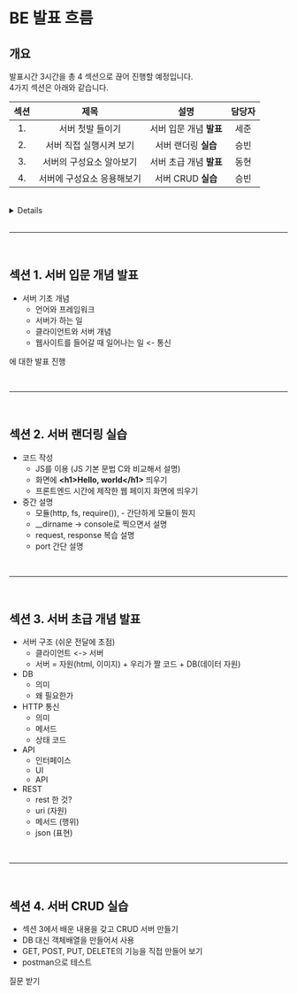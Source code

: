 # BE 발표 흐름

## 개요
발표시간 3시간을 총 4 섹션으로 끊어 진행할 예정입니다.  
4가지 섹션은 아래와 같습니다.

섹션|제목|설명|담당자
:---:|:---:|:---:|:---:
1.|서버 첫발 들이기|서버 입문 개념 **발표** |세준
2.|서버 직접 실행시켜 보기|서버 랜더링 **실습** |승빈
3.|서버의 구성요소 알아보기|서버 초급 개념 **발표**|동현
4.|서버에 구성요소 응용해보기|서버 CRUD **실습**|승빈

<br>

<details>
   <summany>요약</summany>

   1. 세준 발표(서버 개론)  
   2. 승빈 웹사이트 랜더링(실습)   
   3. 동현 발표(서버 응용 이론)  
   4. 승빈 CRUD 실습  
</details> 

<br>

---

<br>

## 섹션 1. 서버 입문 개념 발표

- 서버 기초 개념
   - 언어와 프레임워크
   - 서버가 하는 일 
   - 클라이언트와 서버 개념
   - 웹사이트를 들어갈 때 일어나는 일 <- 통신 

에 대한 발표 진행

<br>

---

<br>

## 섹션 2. 서버 랜더링 실습

- 코드 작성 
   - JS를 이용 (JS 기본 문법 C와 비교해서 설명)
   - 화면에 **\<h1>Hello, world\</h1>** 띄우기 
   - 프론트엔드 시간에 제작한 웹 페이지 화면에 띄우기
- 중간 설명
   - 모듈(http, fs, require()),  - 간단하게 모듈이 뭔지
   - __dirname -> console로 찍으면서 설명
   - request, response 복습 설명
   - port 간단 설명

<br>

---

<br>

## 섹션 3. 서버 초급 개념 발표

- 서버 구조 (쉬운 전달에 초점)
   - 클라이언트 <-> 서버
   - 서버 = 자원(html, 이미지) + 우리가 짤 코드 + DB(데이터 자원)
- DB
   - 의미
   - 왜 필요한가
- HTTP 통신
   - 의미
   - 메서드
   - 상태 코드
- API
   - 인터페이스
   - UI
   - API
- REST
   - rest 한 것?
   - uri (자원)
   - 메서드 (행위)
   - json (표현)

<br>

---

<br>

## 섹션 4. 서버 CRUD 실습

- 섹션 3에서 배운 내용을 갖고 CRUD 서버 만들기
- DB 대신 객체배열을 만들어서 사용
- GET, POST, PUT, DELETE의 기능을 직접 만들어 보기
- postman으로 테스트

질문 받기
